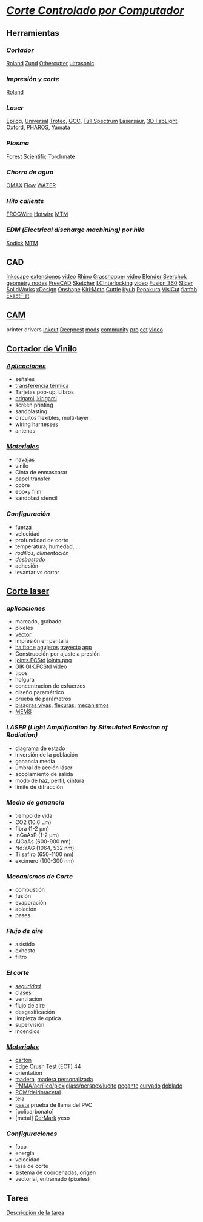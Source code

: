 # _[Corte Controlado por Computador](https://www.fablabcali.org/tecnologias-fablab/)_

 ## Herramientas
### _Cortador_
[Roland](https://www.rolanddga.com/products/vinyl-cutters) [Zund](https://www.zund.com) [Othercutter](https://www.youtube.com/watch?v=PG9lJOnNTzQ) [ultrasonic](https://www.honda-el.co.jp/en/industry)

### _Impresión y corte_
[Roland](https://www.rolanddga.com/products/printers/print-and-cut)

### _Laser_
[Epilog](http://www.epiloglaser.com/product_line.htm), [Universal](http://www.ulsinc.com/products/) [Trotec](http://www.troteclaser.com), [GCC](http://www.gccworld.com/Laser_Engraver.php),
       [Full Spectrum](http://fslaser.com/) [Lasersaur](http://www.lasersaur.com/),
       [3D FabLight](http://3dfablight.com), [Oxford](http://www.oxfordlasers.com/laser-micromachining/), [PHAROS](http://www.lightcon.com/Product/PHAROS.html),
       [Yamata](https://www.paginasamarillas.com.co/empresas/almacen-yamata/medellin-15498781)

### _Plasma_
[Forest Scientific](http://forestscientific.com/cnc-plasma-cutters) [Torchmate](https://torchmate.com)
 
### _Chorro de agua_
[OMAX](https://www.omax.com) [Flow](https://www.flowwaterjet.com) [WAZER](https://www.wazer.com)
 
### _Hilo caliente_
[FROGWire](http://www.3dcutting.com/solutions/frogwire.html) [Hotwire](http://www.hotwiresystems.com/hot-wire-cnc-foam-cutters) [MTM](http://ng.cba.mit.edu/show/video/14.08.modular.mp4)
 
### _EDM (Electrical discharge machining) por hilo_
[Sodick](https://www.sodick.com) [MTM](http://mtm.cba.mit.edu/machines/dwedm/index.html)

## CAD
   [Inkscape](http://www.inkscape.org) [extensiones](https://inkscape.org/gallery/=extension/) [video](http://academy.cba.mit.edu/classes/computer_design/inkscape.mp4)
   [Rhino](http://www.rhino3d.com) [Grasshopper](http://www.grasshopper3d.com) [video](https://www.youtube.com/watch?v=mZ_1jC2FrnY&t=2s)
   [Blender](https://www.blender.org) [Sverchok](http://nikitron.cc.ua/sverch/html/main.html) [geometry nodes](https://wiki.blender.org/wiki/Reference/Release_Notes/2.92/Geometry_Nodes)
   [FreeCAD](https://www.freecadweb.org) [Sketcher](https://www.freecadweb.org/wiki/Sketcher_Workbench) [LCInterlocking](https://github.com/execuc/LCInterlocking) [video](http://academy.cba.mit.edu/classes/computer_design/2Dconstraints.mp4)
   [Fusion 360](http://www.autodesk.com/products/fusion-360/overview) [Slicer](https://knowledge.autodesk.com/es/support/fusion-360/troubleshooting/caas/downloads/downloads/ESP/content/slicer-for-fusion-360.html)
   [SolidWorks](http://www.solidworks.com) [xDesign](https://xdesign.solidworks.com)
   [Onshape](https://www.onshape.com) [Kiri:Moto](https://appstore.onshape.com/apps/CAM/EAAEWYIOMQKBENEMYW2N7MF253CT4WYL6SUJGEY=/description)
   [Cuttle](https://cuttle.xyz) [Kyub](http://kyub.com) [Pepakura](http://www.tamasoft.co.jp/pepakura-en/) [VisiCut](http://hci.rwth-aachen.de/visicut) [flatfab](http://flatfab.com) [ExactFlat](https://www.exactflat.com)

## [CAM](http://academy.cba.mit.edu/classes/computer_cutting/alien.jpg)
   printer drivers
   [Inkcut](https://github.com/inkcut/inkcut) [Deepnest](https://deepnest.io)
   [mods](http://mods.cba.mit.edu/?program=programs/machines/Epilog/cut%20png) [community](http://modsproject.org) [project](https://gitlab.fabcloud.org/pub/project/mods) [video](http://academy.cba.mit.edu/classes/computer_cutting/mods.mp4)

## [Cortador de Vinilo](http://fab.cba.mit.edu/classes/863.18/Harvard/people/victoria/index.html)
### [_Aplicaciones_](http://fab.cba.mit.edu/classes/863.10/people/jie.qi/jieweek10.html)
- señales
- [transferencia térmica](http://academy.cba.mit.edu/classes/computer_cutting/vinyl.jpg)
- Tarjetas pop-up, Libros
- [origami, kirigami](https://origamisimulator.org/)
- screen printing
- sandblasting
- circuitos flexibles, multi-layer
- wiring harnesses
- antenas
  
### [_Materiales_](http://fab.cba.mit.edu/about/fab/inv.html)
- [navajas](https://fabacademy.org/2020/labs/leon/students/adrian-torres/images/week03/week03.16.jpg)
- vinilo
- Cinta de enmascarar
- papel transfer
- cobre
- epoxy film
- sandblast stencil
      
### _Configuración_
 - fuerza
 - velocidad
 - profundidad de corte
 - temperatura, humedad, ...    
 - _rodillos, alimentación_    
 - _[desbastado](http://fab.cba.mit.edu/classes/863.17/Harvard/people/HonghaoDeng/project-9/project-9.html)_
 - adhesión
 - levantar vs cortar

## [Corte laser](http://fabacademy.org/2020/labs/bottrop/students/lena-hagenauer/src/week03.html)

### _aplicaciones_
- marcado, grabado
- pixeles
- [vector](http://academy.cba.mit.edu/classes/computer_cutting/gray.jpg)
- impresión en pantalla
- [halftone](http://academy.cba.mit.edu/classes/computer_cutting/halftone.jpg) [agujeros](http://academy.cba.mit.edu/classes/computer_cutting/holes.jpg) [trayecto](http://academy.cba.mit.edu/classes/computer_cutting/halftone.png) [app](https://xoihazard.com/tools/halftone)
- Construcción por ajuste a presión
- [joints.FCStd](http://academy.cba.mit.edu/classes/computer_cutting/joints.FCStd) [joints.png](http://academy.cba.mit.edu/classes/computer_cutting/joints.png)
- [GIK](http://academy.cba.mit.edu/classes/computer_cutting/gik.jpg) [GIK.FCStd](http://academy.cba.mit.edu/classes/computer_cutting/GIK.FCStd) [video](http://academy.cba.mit.edu/classes/computer_cutting/GIK.mp4)
- tipos  
- holgura  
- concentracion de esfuerzos  
- diseño paramétrico  
- prueba de parámetros
- [bisagras vivas](http://academy.cba.mit.edu/classes/computer_cutting/hinges.jpg), [flexuras](http://academy.cba.mit.edu/classes/computer_cutting/flexures.png), [mecanismos](http://academy.cba.mit.edu/classes/computer_cutting/56836505.pdf)
- [MEMS](http://cba.mit.edu/docs/theses/19.09.Patil.pdf)
 
 ### _LASER (Light Amplification by Stimulated Emission of Radiation)_
- diagrama de estado
- inversión de la población
- ganancia media
- umbral de acción láser
- acoplamiento de salida
- modo de haz, perfil, cintura
- límite de difracción
  
### _Medio de ganancia_
- tiempo de vida
- CO2 (10.6 μm)
- fibra (1-2 μm)
- InGaAsP (1-2 μm)
- AlGaAs (600-900 nm)
- Nd:YAG (1064, 532 nm)
- Ti:safiro (650-1100 nm)
- excímero (100-300 nm)

### _Mecanismos de Corte_
- combustión
- fusión
- evaporación
- ablación
- pases
       
### _Flujo de aire_
- asistido
- exhosto
- filtro

### _El corte_
- [_seguridad_](http://academy.cba.mit.edu/classes/computer_cutting/fire.jpg)
- [clases](http://www.rli.com/resources/articles/classification.aspx)
- ventilación
- flujo de aire
- desgasificación
- limpieza de optica
- supervisión
- incendios

### [_Materiales_](https://www.epiloglaser.com/how-it-works/laser-material-compatibility.htm)
- [cartón](http://www.uline.com/BL_1855/Heavy-Duty-Corrugated-Pads)
- Edge Crush Test (ECT) 44
- orientation
- [madera](https://www.koskisen.com), [madera personalizada](http://www.aircraftplywood.com)
- [PMMA/acrílico/plexiglass/perspex/lucite](https://www.mcmaster.com/#acrylic/=1bgkrkx) [pegante](https://www.mcmaster.com/#standard-acrylic-glue/=1bgkitd) [curvado](https://makezine.com/2013/02/06/workshop-wednesday-heat-bending-acrylic-enclosures) [doblado](https://hcie.csail.mit.edu/research/laserorigami/laserorigami.html)
- [POM/delrin/acetal](http://www.mcmaster.com/#acetal-homopolymer-sheets)
- tela
- [pasta](https://shiraczerninski.wixsite.com/thepastaproject) prueba de llama del PVC
- [policarbonato]
- [metal] [CerMark](https://www.cermarkusa.com/) yeso
  
### _Configuraciones_
 - foco
 - energía
 - velocidad
 - tasa de corte
 - sistema de coordenadas, origen
 - vectorial, entramado (pixeles)

## Tarea
[Descricpión de la tarea](https://classroom.google.com/u/1/c/NDYwODU1OTgwNjA2/a/NDg3MjE4OTE5MTEy/details)